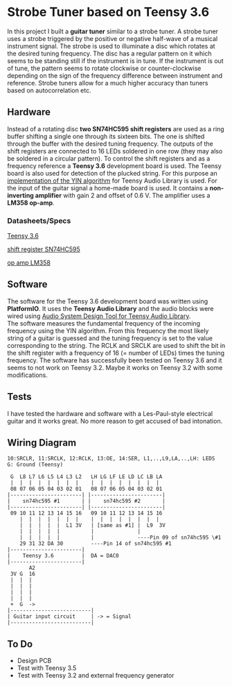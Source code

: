 # Strobe Tuner based on Teensy 3.6

In this project I built a **guitar tuner** similar to a strobe tuner. A strobe tuner uses a strobe triggered by the positive or negative half-wave of a musical instrument signal. The strobe is used to illuminate a disc which rotates at the desired tuning frequency. The disc has a regular pattern on it which seems to be standing still if the instrument is in tune. If the instrument is out of tune, the pattern seems to rotate clockwise or counter-clockwise depending on the sign of the frequency difference between instrument and reference. Strobe tuners allow for a much higher accuracy than tuners based on autocorrelation etc.

## Hardware
Instead of a rotating disc **two SN74HC595 shift registers** are used as a ring buffer shifting a single one through its sixteen bits. The one is shifted through the buffer with the desired tuning frequency. The outputs of the shift registers are connected to 16 LEDs soldered in one row (they may also be soldered in a circular pattern).
To control the shift registers and as a frequency reference a **Teensy 3.6** development board is used. The Teensy board is also used for detection of the plucked string. For this purpose an [implementation of the YIN algorithm](https://github.com/duff2013/AudioTuner) for Teensy Audio Library is used.
For the input of the guitar signal a home-made board is used. It contains a **non-inverting amplifier** with gain 2 and offset of 0.6 V. The amplifier uses a **LM358 op-amp**.

### Datasheets/Specs
[Teensy 3.6](https://www.pjrc.com/teensy/techspecs.html)  

[shift register SN74HC595](http://www.ti.com/lit/ds/symlink/sn74hc595.pdf)  

[op amp LM358](http://www.ti.com/lit/ds/symlink/lm158-n.pdf)  

## Software
The software for the Teensy 3.6 development board was written using **PlatformIO**. It uses the **Teensy Audio Library** and the audio blocks were wired using [Audio System Design Tool for Teensy Audio Library](https://www.pjrc.com/teensy/gui/index.html).  
The software measures the fundamental frequency of the incoming frequency using the YIN algorithm. From this frequency the most likely string of a guitar is guessed and the tuning frequency is set to the value corresponding to the string. The RCLK and SRCLK are used to shift the bit in the shift register with a frequency of 16 (= number of LEDs) times the tuning frequency.
The software has successfully been tested on Teensy 3.6 and it seems to not work on Teensy 3.2. Maybe it works on Teensy 3.2 with some modifications.

## Tests
I have tested the hardware and software with a Les-Paul-style electrical guitar and it works great. No more reason to get accused of bad intonation.


## Wiring Diagram

```  
10:SRCLR, 11:SRCLK, 12:RCLK, 13:OE, 14:SER, L1,..,L9,LA,..,LH: LEDS  
G: Ground (Teensy)  

 G  L8 L7 L6 L5 L4 L3 L2   LH LG LF LE LD LC LB LA                   
 |  |  |  |  |  |  |  |    |  |  |  |  |  |  |  |  
 08 07 06 05 04 03 02 01   08 07 06 05 04 03 02 01  
|-----------------------| |-----------------------|  
|    sn74hc595 #1       | |    sn74hc595 #2       |  
|-----------------------| |-----------------------|  
 09 10 11 12 13 14 15 16   09 10 11 12 13 14 15 16  
    |  |  |  |  |  |  |    |  |  |  |  |  |  |  |  
    |  |  |  |  |  L1 3V   | [same as #1] |  L9  3V  
    |  |  |  |  |          |              |  
    |  |  |  |  |          |              ----Pin 09 of sn74hc595 \#1  
    29 31 32 DA 30         ----Pin 14 of sn74hc595 #1  
|-----------------------|  
|    Teensy 3.6         |  DA = DAC0  
|-----------------------|  
       A2  
 3V G  16  
 |  |  |  
 |  |  |  
 |  |  |  
 |  |  |  
 +  G  ->  
|--------------------------|  
| Guitar input circuit     | -> = Signal  
|--------------------------|  
```

## To Do
* Design PCB
* Test with Teensy 3.5
* Test with Teensy 3.2 and external frequency generator

